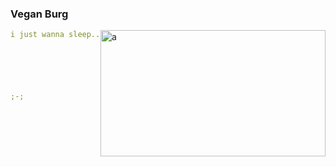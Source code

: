 ### Vegan Burg

<img align="right" alt="a" width="360px" height="202px" src="https://raw.githubusercontent.com/d4mmit/d4mmit/main/assets/tea-coffee.gif" />

```yaml
i just wanna sleep...






;-;
``` 

<!--
**VeganBurg/VeganBurg** is a ✨ _special_ ✨ repository because its `README.md` (this file) appears on your GitHub profile.

Here are some ideas to get you started:

- 🔭 I’m currently working on ...
- 🌱 I’m currently learning ...
- 👯 I’m looking to collaborate on ...
- 🤔 I’m looking for help with ...
- 💬 Ask me about ...
- 📫 How to reach me: ...
- 😄 Pronouns: ...
- ⚡ Fun fact: ...
-->
